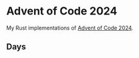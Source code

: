 # Advent of Code 2024

My Rust implementations of [Advent of Code 2024](https://adventofcode.com/2024).

## Days

